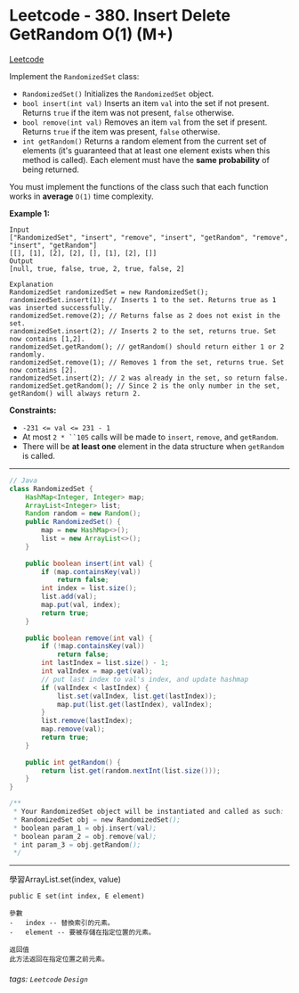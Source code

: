 # Leetcode - 380. Insert Delete GetRandom O(1) (M+)

[Leetcode](https://leetcode.com/problems/insert-delete-getrandom-o1/description/)

Implement the `RandomizedSet` class:

-   `RandomizedSet()` Initializes the `RandomizedSet` object.
-   `bool insert(int val)` Inserts an item `val` into the set if not present. Returns `true` if the item was not present, `false` otherwise.
-   `bool remove(int val)` Removes an item `val` from the set if present. Returns `true` if the item was present, `false` otherwise.
-   `int getRandom()` Returns a random element from the current set of elements (it's guaranteed that at least one element exists when this method is called). Each element must have the **same probability** of being returned.

You must implement the functions of the class such that each function works in **average** `O(1)` time complexity.

**Example 1:**
```
Input
["RandomizedSet", "insert", "remove", "insert", "getRandom", "remove", "insert", "getRandom"]
[[], [1], [2], [2], [], [1], [2], []]
Output
[null, true, false, true, 2, true, false, 2]

Explanation
RandomizedSet randomizedSet = new RandomizedSet();
randomizedSet.insert(1); // Inserts 1 to the set. Returns true as 1 was inserted successfully.
randomizedSet.remove(2); // Returns false as 2 does not exist in the set.
randomizedSet.insert(2); // Inserts 2 to the set, returns true. Set now contains [1,2].
randomizedSet.getRandom(); // getRandom() should return either 1 or 2 randomly.
randomizedSet.remove(1); // Removes 1 from the set, returns true. Set now contains [2].
randomizedSet.insert(2); // 2 was already in the set, so return false.
randomizedSet.getRandom(); // Since 2 is the only number in the set, getRandom() will always return 2.
```
**Constraints:**

-   `-231 <= val <= 231 - 1`
-   At most `2 * ``105` calls will be made to `insert`, `remove`, and `getRandom`.
-   There will be **at least one** element in the data structure when `getRandom` is called.

---
```java
// Java
class RandomizedSet {
    HashMap<Integer, Integer> map;
    ArrayList<Integer> list;
    Random random = new Random();
    public RandomizedSet() {
        map = new HashMap<>();
        list = new ArrayList<>();
    }
    
    public boolean insert(int val) {
        if (map.containsKey(val))
            return false;
        int index = list.size();
        list.add(val);
        map.put(val, index);
        return true;
    }
    
    public boolean remove(int val) {
        if (!map.containsKey(val))
            return false;
        int lastIndex = list.size() - 1;
        int valIndex = map.get(val);
        // put last index to val's index, and update hashmap
        if (valIndex < lastIndex) {
            list.set(valIndex, list.get(lastIndex));
            map.put(list.get(lastIndex), valIndex);
        }
        list.remove(lastIndex);
        map.remove(val);
        return true;
    }
    
    public int getRandom() {
        return list.get(random.nextInt(list.size()));
    }
}

/**
 * Your RandomizedSet object will be instantiated and called as such:
 * RandomizedSet obj = new RandomizedSet();
 * boolean param_1 = obj.insert(val);
 * boolean param_2 = obj.remove(val);
 * int param_3 = obj.getRandom();
 */
```
---

學習ArrayList.set(index, value)

```
public E set(int index, E element)

參數
-   index -- 替換索引的元素。
-   element -- 要被存儲在指定位置的元素。

返回值
此方法返回在指定位置之前元素。
```


###### tags: `Leetcode` `Design`
